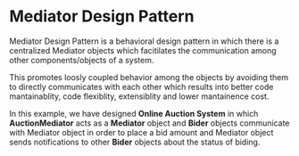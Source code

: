 # Mediator Design Pattern

Mediator Design Pattern is a behavioral design pattern in which there is a centralized Mediator objects which facitilates the communication among other components/objects of a system.

This promotes loosly coupled behavior among the objects by avoiding them to directly communicates with each other which results into better code mantainablity, code flexiblity, extensiblity and lower mantainence cost.

In this example, we have designed **Online Auction System** in which **AuctionMediator** acts as a **Mediator** object and **Bider** objects communicate with Mediator object in order to place a bid amount and Mediator object sends notifications to other **Bider** objects about the status of biding. 